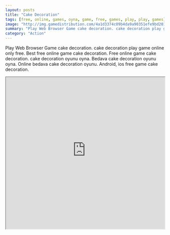```yaml
---
layout: posts
title: "Cake Decoration"
tags: [free, online, games, oyna, game, free, games, play, play, games]
image: "http://img.gamedistribution.com/4a1d3374c09b4da9a90351efe9bd2011.jpg"
summary: "Play Web Browser Game cake decoration. cake decoration play game online only free. Best free online game cake decoration. Free online game cake decoration. cake decoration oyunu oyna. Bedava cake decoration oyunu oyna. Online bedava cake decoration oyunu. Android, ios free game cake decoration."
category: "Action"
---
```


Play Web Browser Game cake decoration. cake decoration play game online only free. Best free online game cake decoration. Free online game cake decoration. cake decoration oyunu oyna. Bedava cake decoration oyunu oyna. Online bedava cake decoration oyunu. Android, ios free game cake decoration.

<iframe width="100%" height="480px;" src="http://flash.gamedistribution.com?game=4a1d3374c09b4da9a90351efe9bd2011"></iframe>
